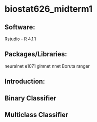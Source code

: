 # biostat626_midterm1

## Software:
Rstudio - R 4.1.1

## Packages/Libraries:
neuralnet
e1071
glmnet
nnet
Boruta
ranger

## Introduction:

## Binary Classifier

## Multiclass Classifier
